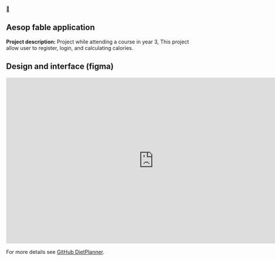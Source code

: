 [<span class="material-icons">&#xe5e0;</span>](https://aicl0ud.github.io/)

## Aesop fable application

**Project description:** Project while attending a course in year 3, This project allow user to register, login, and calculating calories. 

## Design and interface (figma)

<iframe style="border: 1px solid rgba(0, 0, 0, 0.1);" width="800" height="450" src="https://www.figma.com/embed?embed_host=share&url=https%3A%2F%2Fwww.figma.com%2Ffile%2FBmiAwccZBFNwswCk13oXMs%2FWireless%3Fnode-id%3D36%253A19" allowfullscreen></iframe>

For more details see [GitHub DietPlanner](https://github.com/Aicl0ud/DietPlanner).
